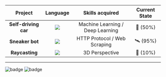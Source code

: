 | **Project**  | **Language** | **Skills acquired** | **Current State** |
| :---:        |     :---:      |    :---:  |   :---:  |
| **Self-driving car**  | ![](https://forthebadge.com/images/badges/made-with-python.svg)  | Machine Learning / Deep Learning | 🚀 (50%) |
| **Sneaker bot**  | ![](https://forthebadge.com/images/badges/made-with-javascript.svg)  | HTTP Protocol / Web Scraping | 🛰  (95%) |
| **Raycasting**  | ![](https://forthebadge.com/images/badges/made-with-c-plus-plus.svg)  | 3D Perspective | 🛫  (10%) |



-------

![badge](https://forthebadge.com/images/badges/for-robots.svg) ![badge](https://forthebadge.com/images/badges/powered-by-electricity.svg)

